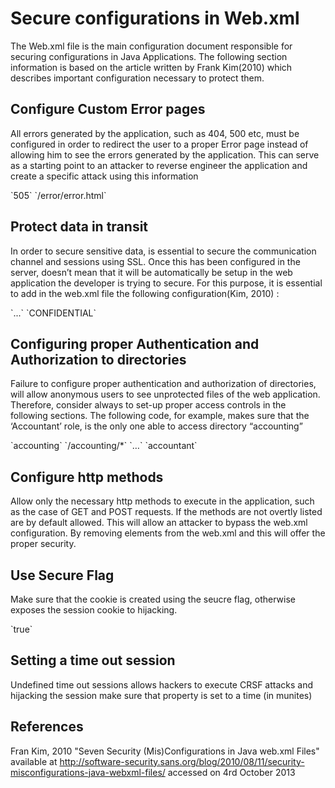 # Secure configurations in Web.xml

The Web.xml file is the main configuration document responsible for
securing configurations in Java Applications. The following section
information is based on the article written by Frank Kim(2010) which
describes important configuration necessary to protect them.

## Configure Custom Error pages

All errors generated by the application, such as 404, 500 etc, must be
configured in order to redirect the user to a proper Error page instead
of allowing him to see the errors generated by the application. This can
serve as a starting point to an attacker to reverse engineer the
application and create a specific attack using this information

<error-page>
<error-code>`505`</error-code>
<location>`/error/error.html`</location>
</error-page>

## Protect data in transit

In order to secure sensitive data, is essential to secure the
communication channel and sessions using SSL. Once this has been
configured in the server, doesn’t mean that it will be automatically be
setup in the web application the developer is trying to secure. For this
purpose, it is essential to add in the web.xml file the following
configuration(Kim, 2010) :

<security-constraint>
`...`
<user-data-constraint>
<transport-guarantee>`CONFIDENTIAL`</transport-guarantee>
</user-data-constraint>
</security-constraint>

## Configuring proper Authentication and Authorization to directories

Failure to configure proper authentication and authorization of
directories, will allow anonymous users to see unprotected files of the
web application. Therefore, consider always to set-up proper access
controls in the following sections. The following code, for example,
makes sure that the ‘Accountant’ role, is the only one able to access
directory “accounting”

<security-constraint>
<web-resource-collection>
<web-resource-name>`accounting`</web-resource-name>
<url-pattern>`/accounting/*`</url-pattern>
`…`
</web-resource-collection>
<auth-constraint>
<role-name>`accountant`</role-name>
</auth-constraint>
</security-constraint>

## Configure http methods

Allow only the necessary http methods to execute in the application,
such as the case of GET and POST requests. If the methods are not
overtly listed are by default allowed. This will allow an attacker to
bypass the web.xml configuration. By removing <http-method> elements
from the web.xml and this will offer the proper security.

## Use Secure Flag

Make sure that the cookie is created using the seucre flag, otherwise
exposes the session cookie to hijacking.

<session-config>
<cookie-config>
<secure>`true`</secure>
</cookie-config>
</session-config>

## Setting a time out session

Undefined time out sessions allows hackers to execute CRSF attacks and
hijacking the session make sure that <session-timeout> property is set
to a time (in munites)

## References

Fran Kim, 2010 "Seven Security (Mis)Configurations in Java web.xml
Files" available at
<http://software-security.sans.org/blog/2010/08/11/security-misconfigurations-java-webxml-files/>
accessed on 4rd October 2013